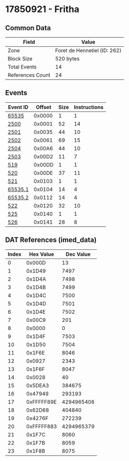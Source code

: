 # 17850921 - Fritha

## Common Data

| Field            | Value                        |
|------------------|------------------------------|
| Zone             | Foret de Hennetiel (ID: 262) |
| Block Size       | 520 bytes                    |
| Total Events     | 14                           |
| References Count | 24                           |

## Events

| Event ID                | Offset   |   Size |   Instructions |
|-------------------------|----------|--------|----------------|
| [65535](./65535.md)     | 0x0000   |      1 |              1 |
| [2500](./2500.md)       | 0x0001   |     52 |             14 |
| [2501](./2501.md)       | 0x0035   |     44 |             10 |
| [2502](./2502.md)       | 0x0061   |     69 |             15 |
| [2504](./2504.md)       | 0x00A6   |     44 |             10 |
| [2503](./2503.md)       | 0x00D2   |     11 |              7 |
| [519](./519.md)         | 0x00DD   |      1 |              1 |
| [520](./520.md)         | 0x00DE   |     37 |             11 |
| [521](./521.md)         | 0x0103   |      1 |              1 |
| [65535.1](./65535.1.md) | 0x0104   |     14 |              4 |
| [65535.2](./65535.2.md) | 0x0112   |     14 |              4 |
| [522](./522.md)         | 0x0120   |     32 |             10 |
| [525](./525.md)         | 0x0140   |      1 |              1 |
| [526](./526.md)         | 0x0141   |     28 |              8 |

## DAT References (imed_data)

|   Index | Hex Value   |   Dec Value |
|---------|-------------|-------------|
|       0 | 0x000D      |          13 |
|       1 | 0x1D49      |        7497 |
|       2 | 0x1D4A      |        7498 |
|       3 | 0x1D4B      |        7499 |
|       4 | 0x1D4C      |        7500 |
|       5 | 0x1D4D      |        7501 |
|       6 | 0x1D4E      |        7502 |
|       7 | 0x00C9      |         201 |
|       8 | 0x0000      |           0 |
|       9 | 0x1D4F      |        7503 |
|      10 | 0x1D50      |        7504 |
|      11 | 0x1F6E      |        8046 |
|      12 | 0x0927      |        2343 |
|      13 | 0x1F6F      |        8047 |
|      14 | 0x0028      |          40 |
|      15 | 0x5DEA3     |      384675 |
|      16 | 0x47949     |      293193 |
|      17 | 0xFFFFF89E  |  4294965406 |
|      18 | 0x62D68     |      404840 |
|      19 | 0x4276F     |      272239 |
|      20 | 0xFFFFF883  |  4294965379 |
|      21 | 0x1F7C      |        8060 |
|      22 | 0x1F7B      |        8059 |
|      23 | 0x1F8B      |        8075 |
